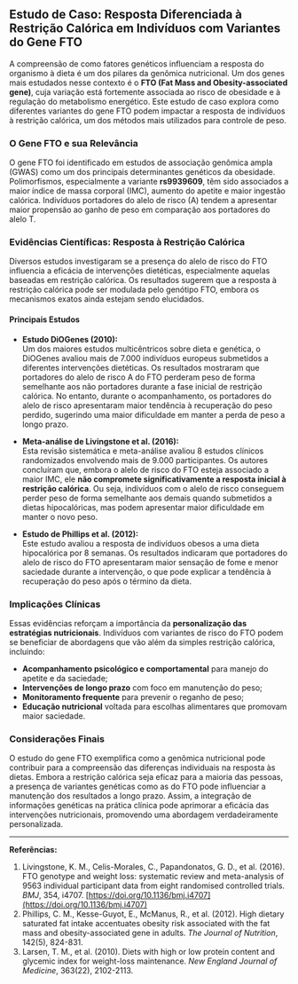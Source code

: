 
## Estudo de Caso: Resposta Diferenciada à Restrição Calórica em Indivíduos com Variantes do Gene FTO

A compreensão de como fatores genéticos influenciam a resposta do organismo à dieta é um dos pilares da genômica nutricional. Um dos genes mais estudados nesse contexto é o **FTO (Fat Mass and Obesity-associated gene)**, cuja variação está fortemente associada ao risco de obesidade e à regulação do metabolismo energético. Este estudo de caso explora como diferentes variantes do gene FTO podem impactar a resposta de indivíduos à restrição calórica, um dos métodos mais utilizados para controle de peso.

### O Gene FTO e sua Relevância

O gene FTO foi identificado em estudos de associação genômica ampla (GWAS) como um dos principais determinantes genéticos da obesidade. Polimorfismos, especialmente a variante **rs9939609**, têm sido associados a maior índice de massa corporal (IMC), aumento do apetite e maior ingestão calórica. Indivíduos portadores do alelo de risco (A) tendem a apresentar maior propensão ao ganho de peso em comparação aos portadores do alelo T.

### Evidências Científicas: Resposta à Restrição Calórica

Diversos estudos investigaram se a presença do alelo de risco do FTO influencia a eficácia de intervenções dietéticas, especialmente aquelas baseadas em restrição calórica. Os resultados sugerem que a resposta à restrição calórica pode ser modulada pelo genótipo FTO, embora os mecanismos exatos ainda estejam sendo elucidados.

#### Principais Estudos

- **Estudo DiOGenes (2010):**  
  Um dos maiores estudos multicêntricos sobre dieta e genética, o DiOGenes avaliou mais de 7.000 indivíduos europeus submetidos a diferentes intervenções dietéticas. Os resultados mostraram que portadores do alelo de risco A do FTO perderam peso de forma semelhante aos não portadores durante a fase inicial de restrição calórica. No entanto, durante o acompanhamento, os portadores do alelo de risco apresentaram maior tendência à recuperação do peso perdido, sugerindo uma maior dificuldade em manter a perda de peso a longo prazo.

- **Meta-análise de Livingstone et al. (2016):**  
  Esta revisão sistemática e meta-análise avaliou 8 estudos clínicos randomizados envolvendo mais de 9.000 participantes. Os autores concluíram que, embora o alelo de risco do FTO esteja associado a maior IMC, ele **não compromete significativamente a resposta inicial à restrição calórica**. Ou seja, indivíduos com o alelo de risco conseguem perder peso de forma semelhante aos demais quando submetidos a dietas hipocalóricas, mas podem apresentar maior dificuldade em manter o novo peso.

- **Estudo de Phillips et al. (2012):**  
  Este estudo avaliou a resposta de indivíduos obesos a uma dieta hipocalórica por 8 semanas. Os resultados indicaram que portadores do alelo de risco do FTO apresentaram maior sensação de fome e menor saciedade durante a intervenção, o que pode explicar a tendência à recuperação do peso após o término da dieta.

### Implicações Clínicas

Essas evidências reforçam a importância da **personalização das estratégias nutricionais**. Indivíduos com variantes de risco do FTO podem se beneficiar de abordagens que vão além da simples restrição calórica, incluindo:

- **Acompanhamento psicológico e comportamental** para manejo do apetite e da saciedade;
- **Intervenções de longo prazo** com foco em manutenção do peso;
- **Monitoramento frequente** para prevenir o reganho de peso;
- **Educação nutricional** voltada para escolhas alimentares que promovam maior saciedade.

### Considerações Finais

O estudo do gene FTO exemplifica como a genômica nutricional pode contribuir para a compreensão das diferenças individuais na resposta às dietas. Embora a restrição calórica seja eficaz para a maioria das pessoas, a presença de variantes genéticas como as do FTO pode influenciar a manutenção dos resultados a longo prazo. Assim, a integração de informações genéticas na prática clínica pode aprimorar a eficácia das intervenções nutricionais, promovendo uma abordagem verdadeiramente personalizada.

---

**Referências:**

1. Livingstone, K. M., Celis-Morales, C., Papandonatos, G. D., et al. (2016). FTO genotype and weight loss: systematic review and meta-analysis of 9563 individual participant data from eight randomised controlled trials. *BMJ*, 354, i4707. [https://doi.org/10.1136/bmj.i4707](https://doi.org/10.1136/bmj.i4707)
2. Phillips, C. M., Kesse-Guyot, E., McManus, R., et al. (2012). High dietary saturated fat intake accentuates obesity risk associated with the fat mass and obesity-associated gene in adults. *The Journal of Nutrition*, 142(5), 824-831.
3. Larsen, T. M., et al. (2010). Diets with high or low protein content and glycemic index for weight-loss maintenance. *New England Journal of Medicine*, 363(22), 2102-2113.
```
